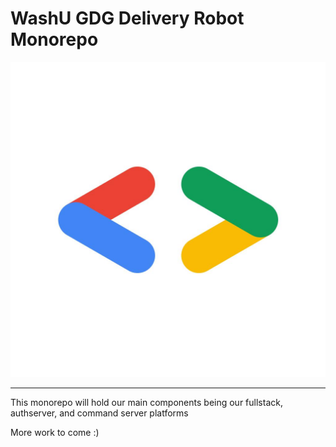 # WashU GDG Delivery Robot Monorepo

![alt text](https://github.com/jaximus808/delivery-gdg-platform//blob/main/assets/gdg_logo.jpg)

---

This monorepo will hold our main components being our fullstack, authserver, and command server platforms

More work to come :)
